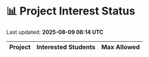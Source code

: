 # 📊 Project Interest Status

Last updated: **2025-08-09 08:14 UTC**

| Project | Interested Students | Max Allowed |
|---------|---------------------|-------------|
